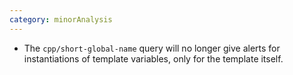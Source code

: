 ```yaml
---
category: minorAnalysis
---
```

* The `cpp/short-global-name` query will no longer give alerts for instantiations of template variables, only for the template itself.
